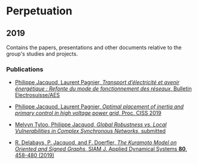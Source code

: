 # Perpetuation
## 2019
Contains the papers, presentations and other documents relative to the group's studies and projects.

### Publications

*  [Philippe Jacquod, Laurent Pagnier, *Transport d’électricité et avenir énergétique : Refonte du mode de fonctionnement des réseaux*, Bulletin Electrosuisse/AES](https://github.com/GeeeHesso/Perpetuation/tree/master/2019/Papers/transport)

*  [Philippe Jacquod, Laurent Pagnier, *Optimal placement of inertia and primary control in high voltage power grid*, Proc. CISS 2019](https://github.com/GeeeHesso/Perpetuation/tree/master/2019/Papers/optimal_inertia_ciss19)

*  [Melvyn Tyloo, Philippe Jacquod, *Global Robustness vs. Local Vulnerabilities in Complex Synchronous Networks*, submitted](https://github.com/GeeeHesso/Perpetuation/tree/master/2019/Papers/Global_vs_Local_Vulnerabilities)

*  [R. Delabays, P. Jacquod, and F. Doerfler, *The Kuramoto Model on Oriented and Signed Graphs*, SIAM J. Applied Dynamical Systems **80**, 458-480 (2019)](https://github.com/GeeeHesso/Perpetuation/tree/master/2019/Papers/Oriented_Kuramoto)

